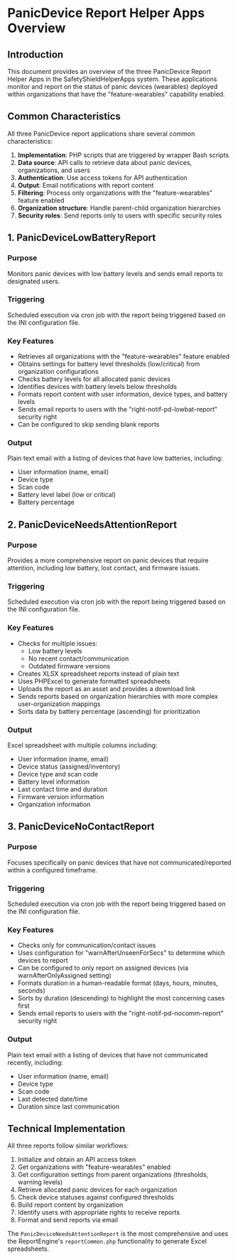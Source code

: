 # PanicDevice Report Helper Apps Overview

## Introduction

This document provides an overview of the three PanicDevice Report Helper Apps in the SafetyShieldHelperApps system. These applications monitor and report on the status of panic devices (wearables) deployed within organizations that have the "feature-wearables" capability enabled.

## Common Characteristics

All three PanicDevice report applications share several common characteristics:

1. **Implementation**: PHP scripts that are triggered by wrapper Bash scripts
2. **Data source**: API calls to retrieve data about panic devices, organizations, and users 
3. **Authentication**: Use access tokens for API authentication
4. **Output**: Email notifications with report content
5. **Filtering**: Process only organizations with the "feature-wearables" feature enabled
6. **Organization structure**: Handle parent-child organization hierarchies
7. **Security roles**: Send reports only to users with specific security roles

## 1. PanicDeviceLowBatteryReport

### Purpose
Monitors panic devices with low battery levels and sends email reports to designated users.

### Triggering
Scheduled execution via cron job with the report being triggered based on the INI configuration file.

### Key Features
- Retrieves all organizations with the "feature-wearables" feature enabled
- Obtains settings for battery level thresholds (low/critical) from organization configurations
- Checks battery levels for all allocated panic devices
- Identifies devices with battery levels below thresholds
- Formats report content with user information, device types, and battery levels
- Sends email reports to users with the "right-notif-pd-lowbat-report" security right
- Can be configured to skip sending blank reports

### Output
Plain text email with a listing of devices that have low batteries, including:
- User information (name, email)
- Device type
- Scan code
- Battery level label (low or critical)
- Battery percentage

## 2. PanicDeviceNeedsAttentionReport

### Purpose
Provides a more comprehensive report on panic devices that require attention, including low battery, lost contact, and firmware issues.

### Triggering
Scheduled execution via cron job with the report being triggered based on the INI configuration file.

### Key Features
- Checks for multiple issues:
  - Low battery levels
  - No recent contact/communication
  - Outdated firmware versions
- Creates XLSX spreadsheet reports instead of plain text
- Uses PHPExcel to generate formatted spreadsheets
- Uploads the report as an asset and provides a download link
- Sends reports based on organization hierarchies with more complex user-organization mappings
- Sorts data by battery percentage (ascending) for prioritization

### Output
Excel spreadsheet with multiple columns including:
- User information (name, email)
- Device status (assigned/inventory)
- Device type and scan code
- Battery level information
- Last contact time and duration
- Firmware version information
- Organization information

## 3. PanicDeviceNoContactReport

### Purpose
Focuses specifically on panic devices that have not communicated/reported within a configured timeframe.

### Triggering
Scheduled execution via cron job with the report being triggered based on the INI configuration file.

### Key Features
- Checks only for communication/contact issues
- Uses configuration for "warnAfterUnseenForSecs" to determine which devices to report
- Can be configured to only report on assigned devices (via warnAfterOnlyAssigned setting)
- Formats duration in a human-readable format (days, hours, minutes, seconds)
- Sorts by duration (descending) to highlight the most concerning cases first
- Sends email reports to users with the "right-notif-pd-nocomm-report" security right

### Output
Plain text email with a listing of devices that have not communicated recently, including:
- User information (name, email)
- Device type
- Scan code
- Last detected date/time
- Duration since last communication

## Technical Implementation

All three reports follow similar workflows:
1. Initialize and obtain an API access token
2. Get organizations with "feature-wearables" enabled
3. Get configuration settings from parent organizations (thresholds, warning levels)
4. Retrieve allocated panic devices for each organization
5. Check device statuses against configured thresholds
6. Build report content by organization
7. Identify users with appropriate rights to receive reports
8. Format and send reports via email

The `PanicDeviceNeedsAttentionReport` is the most comprehensive and uses the ReportEngine's `reportCommon.php` functionality to generate Excel spreadsheets.